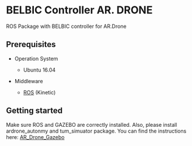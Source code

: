 # BELBIC Controller AR. DRONE
ROS Package with BELBIC controller for AR.Drone 

## Prerequisites
* Operation System
  * Ubuntu 16.04
  
* Middleware 
  * [ROS](http://wiki.ros.org/kinetic/Installation/Ubuntu) (Kinetic)

## Getting started
Make sure ROS and GAZEBO are correctly installed. Also, please install  ardrone_autonmy and tum_simuator package. You can find the instructions here:
[AR_Drone_Gazebo](https://github.com/dvalenciar/AR_Drone_ROS_GUI#getting-started)
